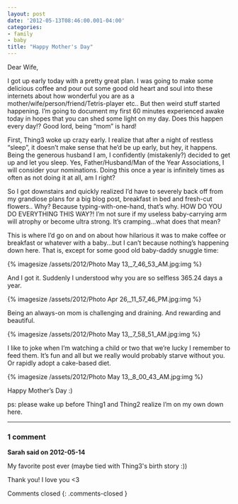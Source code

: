 ```yaml
---
layout: post
date: '2012-05-13T08:46:00.001-04:00'
categories:
- family
- baby
title: "Happy Mother's Day"
---
```


Dear Wife,

I got up early today with a pretty great plan. I was going to make some delicious coffee and pour out some good old heart and soul into these internets about how wonderful you are as a mother/wife/person/friend/Tetris-player etc.. But then weird stuff started happening. I’m going to document my first 60 minutes experienced awake today in hopes that you can shed some light on my day. Does this happen every day!? Good lord, being “mom” is hard!

First, Thing3 woke up crazy early. I realize that after a night of restless “sleep”, it doesn’t make sense that he’d be up early, but hey, it happens. Being the generous husband I am, I confidently (mistakenly?) decided to get up and let you sleep. Yes, Father/Husband/Man of the Year Associations, I will consider your nominations. Doing this once a year is infinitely times as often as not doing it at all, am I right?

So I got downstairs and quickly realized I’d have to severely back off from my grandiose plans for a big blog post, breakfast in bed and fresh-cut flowers.. Why? Because typing-with-one-hand, that’s why. HOW DO YOU DO EVERYTHING THIS WAY?! I’m not sure if my useless baby-carrying arm will atrophy or become ultra strong. It’s cramping...what does that mean?

This is where I’d go on and on about how hilarious it was to make coffee or breakfast or whatever with a baby...but I can’t because nothing’s happening down here. That is, except for some good old baby-daddy snuggle time:

{% imagesize /assets/2012/Photo May 13,_7_46_53_AM.jpg:img %}

And I got it. Suddenly I understood why you are so selfless 365.24 days a year.

{% imagesize /assets/2012/Photo Apr 26,_11_57_46_PM.jpg:img %}

Being an always-on mom is challenging and draining. And rewarding and beautiful.  

{% imagesize /assets/2012/Photo May 13,_7_58_51_AM.jpg:img %}

I like to joke when I’m watching a child or two that we’re lucky I remember to feed them. It’s fun and all but we really would probably starve without you. Or rapidly adopt a cake-based diet.

{% imagesize /assets/2012/Photo May 13,_8_00_43_AM.jpg:img %}

Happy Mother’s Day :)

ps: please wake up before Thing1 and Thing2 realize I’m on my own down here.

---

### 1 comment

**Sarah said on 2012-05-14**

My favorite post ever (maybe tied with Thing3's birth story :))

Thank you! I love you <3

Comments closed
{: .comments-closed }